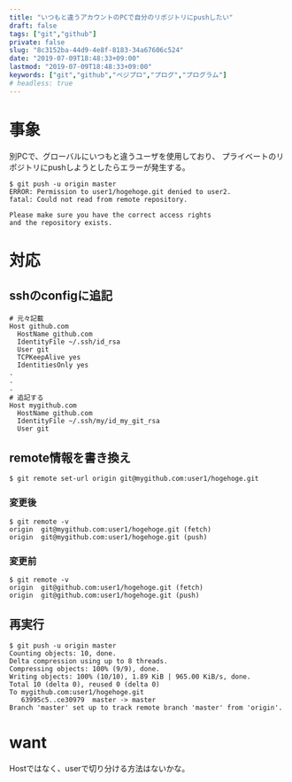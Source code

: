 ```yaml
---
title: "いつもと違うアカウントのPCで自分のリポジトリにpushしたい"
draft: false
tags: ["git","github"]
private: false
slug: "8c3152ba-44d9-4e8f-8183-34a67606c524"
date: "2019-07-09T18:48:33+09:00"
lastmod: "2019-07-09T18:48:33+09:00"
keywords: ["git","github","ベジプロ","プログ","プログラム"]
# headless: true
---
```


# 事象
別PCで、グローバルにいつもと違うユーザを使用しており、
プライベートのリポジトリにpushしようとしたらエラーが発生する。
```
$ git push -u origin master
ERROR: Permission to user1/hogehoge.git denied to user2.
fatal: Could not read from remote repository.

Please make sure you have the correct access rights
and the repository exists.
```

# 対応
## sshのconfigに追記
```:~/.ssh/config
# 元々記載
Host github.com
  HostName github.com
  IdentityFile ~/.ssh/id_rsa
  User git
  TCPKeepAlive yes
  IdentitiesOnly yes
.
.
.
# 追記する
Host mygithub.com
  HostName github.com
  IdentityFile ~/.ssh/my/id_my_git_rsa
  User git
```

## remote情報を書き換え
```
$ git remote set-url origin git@mygithub.com:user1/hogehoge.git
```

### 変更後
```
$ git remote -v
origin	git@mygithub.com:user1/hogehoge.git (fetch)
origin	git@mygithub.com:user1/hogehoge.git (push)
```

### 変更前
```
$ git remote -v
origin	git@github.com:user1/hogehoge.git (fetch)
origin	git@github.com:user1/hogehoge.git (push)
```

## 再実行
```
$ git push -u origin master
Counting objects: 10, done.
Delta compression using up to 8 threads.
Compressing objects: 100% (9/9), done.
Writing objects: 100% (10/10), 1.89 KiB | 965.00 KiB/s, done.
Total 10 (delta 0), reused 0 (delta 0)
To mygithub.com:user1/hogehoge.git
   63995c5..ce30979  master -> master
Branch 'master' set up to track remote branch 'master' from 'origin'.
```

# want
Hostではなく、userで切り分ける方法はないかな。
